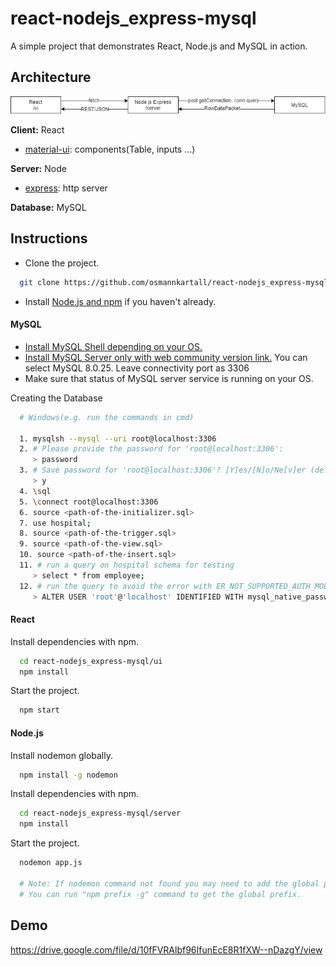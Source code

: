 # react-nodejs_express-mysql

A simple project that demonstrates React, Node.js and MySQL in action.
## Architecture

<p align="center">
  <img style="align: center;" src="https://github.com/osmannkartall/react-nodejs_express-mysql/blob/master/docs/architecture.png" />
</p>

**Client:** React
- [material-ui](https://github.com/mui-org/material-ui): components(Table, inputs ...)

**Server:** Node
- [express](https://github.com/expressjs/express): http server

**Database:** MySQL
## Instructions

* Clone the project.
```bash
  git clone https://github.com/osmannkartall/react-nodejs_express-mysql
```

* Install [Node.js and npm](https://nodejs.org/en/download/) if you haven't already.

#### MySQL

- [Install MySQL Shell depending on your OS.](https://dev.mysql.com/doc/mysql-shell/8.0/en/mysql-shell-install.html)
- [Install MySQL Server only with web community version link.](https://dev.mysql.com/downloads/installer/) You can select MySQL 8.0.25. Leave connectivity port as 3306
- Make sure that status of MySQL server service is running on your OS.

Creating the Database
```bash
  # Windows(e.g. run the commands in cmd)

  1. mysqlsh --mysql --uri root@localhost:3306
  2. # Please provide the password for 'root@localhost:3306':
     > password
  3. # Save password for 'root@localhost:3306'? [Y]es/[N]o/Ne[v]er (default No):
     > y
  4. \sql
  5. \connect root@localhost:3306
  6. source <path-of-the-initializer.sql>
  7. use hospital;
  8. source <path-of-the-trigger.sql>
  9. source <path-of-the-view.sql>
  10. source <path-of-the-insert.sql>
  11. # run a query on hospital schema for testing
     > select * from employee;
  12. # run the query to avoid the error with ER_NOT_SUPPORTED_AUTH_MODE code when trying to connect Node.js to MySQL
     > ALTER USER 'root'@'localhost' IDENTIFIED WITH mysql_native_password BY 'password';
```

#### React

Install dependencies with npm.
```bash
  cd react-nodejs_express-mysql/ui
  npm install
```

Start the project.
```bash
  npm start
```

#### Node.js

Install nodemon globally.
```bash
  npm install -g nodemon
```

Install dependencies with npm.
```bash
  cd react-nodejs_express-mysql/server
  npm install
```

Start the project.
```bash
  nodemon app.js
  
  # Note: If nodemon command not found you may need to add the global prefix to path variable.
  # You can run "npm prefix -g" command to get the global prefix.
```
## Demo

https://drive.google.com/file/d/10fFVRAlbf96IfunEcE8R1fXW--nDazgY/view
